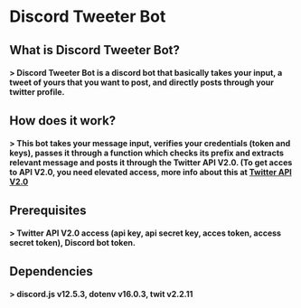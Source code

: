 # Discord Tweeter Bot

## What is Discord Tweeter Bot?
#### > Discord Tweeter Bot is a discord bot that basically takes your input, a tweet of yours that you want to post, and directly posts through your twitter profile.

## How does it work?
#### > This bot takes your message input, verifies your credentials (token and keys), passes it through a function which checks its prefix and extracts relevant message and posts it through the Twitter API V2.0. (To get acces to API V2.0, you need elevated access, more info about this at [Twitter API V2.0](https://developer.twitter.com/en/support/twitter-api/v2)

## Prerequisites
#### > Twitter API V2.0 access (api key, api secret key, acces token, access secret token), Discord bot token.

## Dependencies
####  > discord.js v12.5.3, dotenv v16.0.3, twit v2.2.11



